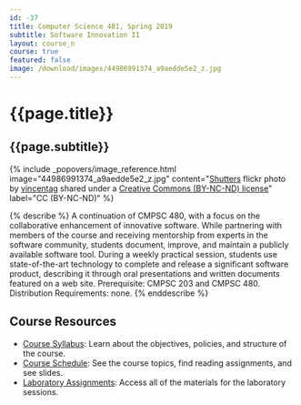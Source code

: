 ```yaml
---
id: -37
title: Computer Science 481, Spring 2019
subtitle: Software Innovation II
layout: course_n
course: true
featured: false
image: /download/images/44986991374_a9aedde5e2_z.jpg
---
```


# {{page.title}}
## {{page.subtitle}}

<!-- Include header image -->
{% include _popovers/image_reference.html image="44986991374_a9aedde5e2_z.jpg" content="<a title='Shutters' href='https://flickr.com/photos/165551863@N02/44986991374'>Shutters</a> flickr photo by <a href='https://flickr.com/people/165551863@N02'>vincentag</a> shared under a <a href='https://creativecommons.org/licenses/by-nc-nd/2.0/'>Creative Commons (BY-NC-ND) license</a>" label="CC (BY-NC-ND)" %}

{% describe %}
A continuation of CMPSC 480, with a focus on the collaborative enhancement of
innovative software. While partnering with members of the course and receiving
mentorship from experts in the software community, students document, improve,
and maintain a publicly available software tool. During a weekly practical
session, students use state-of-the-art technology to complete and release a
significant software product, describing it through oral presentations and
written documents featured on a web site. Prerequisite: CMPSC 203 and CMPSC 480.
Distribution Requirements: none.
{% enddescribe %}

## Course Resources

<ul class="fa-ul">

<li><i class="fa-li fa fa-arrow-right"></i><a href="https://github.com/Allegheny-Computer-Science-481-S2019/cs481-S2019-syllabus/releases/download/cs481S2019_syllabus-0.1.0/cs481S2019_syllabus.pdf"
class="major">Course Syllabus</a>: Learn about the objectives, policies, and structure of the course.

<li><i class="fa-li fa fa-arrow-right"></i><a href="{{site.baseurl}}teaching/cs481S2019/schedule/"
class="major">Course Schedule</a>: See the course topics, find reading assignments, and see slides.

<li><i class="fa-li fa fa-arrow-right"></i><a href="{{site.baseurl}}teaching/cs481S2019/laboratories/"
class="major">Laboratory Assignments</a>: Access all of the materials for the laboratory sessions.

</ul>
